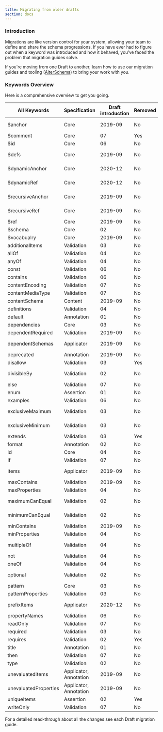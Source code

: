 ```yaml
---
title: Migrating from older drafts
section: docs
---
```


### Introduction

Migrations are like version control for your system, allowing your team to define and share the schema progressions. If you have ever had to figure out when a keyword was introduced and how it behaved, you've faced the problem that migration guides solve.

If you're moving from one Draft to another, learn how to use our migration guides and tooling ([AlterSchema](https://alterschema.sourcemeta.com/)) to bring your work with you.

### Keywords Overview

Here is a comprehensive overview to get you going.

| All Keywords          | Specification          | Draft introduction | Removed | Changed                       |
| --------------------- | ---------------------- | ------------------ | ------- | ----------------------------- |
| $anchor               | Core                   | 2019-09            | No      | No (updated in 2020)          |
| $comment              | Core                   | 07                 | Yes     | -                             |
| $id                   | Core                   | 06                 | No      | Updated from id               |
| $defs                 | Core                   | 2019-09            | No      | Updated from definitions      |
| $dynamicAnchor        | Core                   | 2020-12            | No      | Updated from $recursiveAnchor |
| $dynamicRef           | Core                   | 2020-12            | No      | Updated from $recursiveRef    |
| $recursiveAnchor      | Core                   | 2019-09            | No      | Updated to $dynamicAnchor     |
| $recursiveRef         | Core                   | 2019-09            | No      | Updated to $dynamicRef        |
| $ref                  | Core                   | 2019-09            | No      | No                            |
| $schema               | Core                   | 02                 | No      | No                            |
| $vocabualry           | Core                   | 2019-09            | No      | No                            |
| additionalItems       | Validation             | 03                 | No      | No                            |
| allOf                 | Validation             | 04                 | No      | No                            |
| anyOf                 | Validation             | 04                 | No      | No                            |
| const                 | Validation             | 06                 | No      | No                            |
| contains              | Validation             | 06                 | No      | No                            |
| contentEncoding       | Validation             | 07                 | No      | No                            |
| contentMediaType      | Validation             | 07                 | No      | No                            |
| contentSchema         | Content                | 2019-09            | No      | No                            |
| definitions           | Validation             | 04                 | No      | Updated to $defs              |
| default               | Annotation             | 01                 | No      | No                            |
| dependencies          | Core                   | 03                 | No      | No                            |
| dependentRequired     | Validation             | 2019-09            | No      | No                            |
| dependentSchemas      | Applicator             | 2019-09            | No      | Updated from dependencies     |
| deprecated            | Annotation             | 2019-09            | No      | No                            |
| disallow              | Validation             | 03                 | Yes     | No                            |
| divisibleBy           | Validation             | 02                 | No      | Updated to multipleOf         |
| else                  | Validation             | 07                 | No      | No                            |
| enum                  | Assertion              | 01                 | No      | No                            |
| examples              | Validation             | 06                 | No      | No                            |
| exclusiveMaximum      | Validation             | 03                 | No      | Updated from maximumCanEqual  |
| exclusiveMinimum      | Validation             | 03                 | No      | Updated from minimumCanEqual  |
| extends               | Validation             | 03                 | Yes     | No                            |
| format                | Annotation             | 02                 | No      | -                             |
| id                    | Core                   | 04                 | No      | Updated to $id                |
| if                    | Validation             | 07                 | No      | No                            |
| items                 | Applicator             | 2019-09            | No      | Updated to prefixItems        |
| maxContains           | Validation             | 2019-09            | No      | No                            |
| maxProperties         | Validation             | 04                 | No      | No                            |
| maximumCanEqual       | Validation             | 02                 | No      | Updated to exclusiveMaximum   |
| minimumCanEqual       | Validation             | 02                 | No      | Updated to exclusiveMinimum   |
| minContains           | Validation             | 2019-09            | No      | No                            |
| minProperties         | Validation             | 04                 | No      | No                            |
| multipleOf            | Validation             | 04                 | No      | Updated from divisibleBy      |
| not                   | Validation             | 04                 | No      | No                            |
| oneOf                 | Validation             | 04                 | No      | No                            |
| optional              | Validation             | 02                 | No      | Updated to (required)         |
| pattern               | Core                   | 03                 | No      | No                            |
| patternProperties     | Validation             | 03                 | No      | No                            |
| prefixItems           | Applicator             | 2020-12            | No      | Updated from items            |
| propertyNames         | Validation             | 06                 | No      | No                            |
| readOnly              | Validation             | 07                 | No      | No                            |
| required              | Validation             | 03                 | No      | No                            |
| requires              | Validation             | 02                 | Yes     | -                             |
| title                 | Annotation             | 01                 | No      | No                            |
| then                  | Validation             | 07                 | No      | No                            |
| type                  | Validation             | 02                 | No      | No                            |
| unevaluatedItems      | Applicator, Annotation | 2019-09            | No      | No                            |
| unevaluatedProperties | Applicator, Annotation | 2019-09            | No      | No                            |
| uniqueItems           | Assertion              | 02                 | Yes     | No                            |
| writeOnly             | Validation             | 07                 | No      | No                            |

For a detailed read-through about all the changes see each Draft migration guide.
